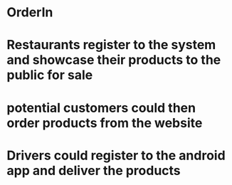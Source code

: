 # OrderIn
# Restaurants register to the system and showcase their products to the public for sale
# potential customers could then order products from the website
# Drivers could register to the android app and deliver the products
